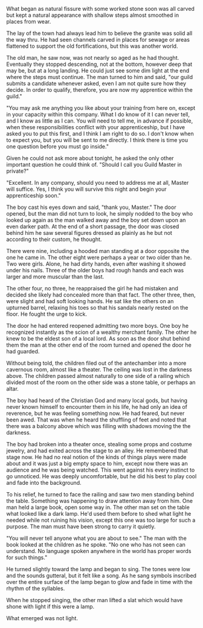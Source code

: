 What began as natural fissure with some worked stone soon was all carved but kept a natural appearance with shallow steps almost smoothed in places from wear.

The lay of the town had always lead him to believe the granite was solid all the way thru. He had seen channels carved in places for sewage or areas flattened to support the old fortifications, but this was another world.

The old man, he saw now, was not nearly so aged as he had thought. Eventually they stopped descending, not at the bottom, however deep that may be, but at a long landing. He could just see some dim light at the end where the steps must continue. The man turned to him and said, "our guild submits a candidate whenever asked, even I am not quite sure how they decide. In order to qualify, therefore, you are now my apprentice within the guild."

"You may ask me anything you like about your training from here on, except in your capacity within this company. What I do know of it I can never tell, and I know as little as I can. You will need to tell me, in advance if possible, when these responsibilities conflict with your apprenticeship, but I have asked you to put this first, and I think I am right to do so. I don't know when to expect you, but you will be sent to me directly. I think there is time you one question before you must go inside."

Given he could not ask more about tonight, he asked the only other important question he could think of. "Should I call you Guild Master in private?"

"Excellent. In any company, should you need to address me at all, Master will suffice. Yes, I think you will survive this night and begin your apprenticeship soon."

The boy cast his eyes down and said, "thank you, Master." The door opened, but the man did not turn to look, he simply nodded to the boy who looked up again as the man walked away and the boy set down upon an even darker path. At the end of a short passage, the door was closed behind him he saw several figures dressed as plainly as he but not according to their custom, he thought. 

There were nine, including a hooded man standing at a door opposite the one he came in. The other eight were perhaps a year or two older than he. Two were girls. Alone, he had dirty hands, even after washing it showed under his nails. Three of the older boys had rough hands and each was larger and more muscular than the last.

The other four, no three, he reappraised the girl he had mistaken and decided she likely had concealed more than that fact. The other three, then, were slight and had soft looking hands. He sat like the others on an upturned barrel, relaxing his toes so that his sandals nearly rested on the floor. He fought the urge to kick.

The door he had entered reopened admitting two more boys. One boy he recognized instantly as the scion of a wealthy merchant family. The other he knew to be the eldest son of a local lord. As soon as the door shut behind them the man at the other end of the room turned and opened the door he had guarded.

Without being told, the children filed out of the antechamber into a more cavernous room, almost like a theater. The ceiling was lost in the darkness above. The children passed almost naturally to one side of a railing which divided most of the room on the other side was a stone table, or perhaps an altar. 

The boy had heard of the Christian God and many local gods, but having never known himself to encounter them in his life, he had only an idea of reverence, but he was feeling something now. He had feared, but never been awed. That was when he heard the shuffling of feet and noted that there was a balcony above which was filling with shadows moving the the darkness. 

The boy had broken into a theater once, stealing some props and costume jewelry, and had exited across the stage to an alley. He remembered that stage now. He had no real notion of the kinds of things plays were made about and it was just a big empty space to him, except now there was an audience and he was being watched. This went against his every instinct to go unnoticed. He was deeply uncomfortable, but he did his best to play cool and fade into the background. 

To his relief, he turned to face the railing and saw two men standing behind the table. Something was happening to draw attention away from him. One man held a large book, open some way in. The other man set on the table what looked like a dark lamp.  He'd used them before to shed what light he needed while not ruining his vision, except this one was too large for such a purpose. The man must have been strong to carry it quietly. 

"You will never tell anyone what you are about to see." The man with the book looked at the children as he spoke. "No one who has not seen can understand. No language spoken anywhere in the world has proper words for such things."

He turned slightly toward the lamp and began to sing. The tones were low and the sounds gutteral, but it felt like a song. As he sang symbols inscribed over the entire surface of the lamp began to glow and fade in time with the rhythm of the syllables. 

When he stopped singing, the other man lifted a slat which would have shone with light if this were a lamp.

What emerged was not light.
